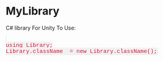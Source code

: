 # MyLibrary
C# library For Unity
To Use:

<style>
code {
  font-family: Consolas,"courier new";
  color: crimson;
  background-color: #f1f1f1;
  padding: 2px;
  font-size: 105%;
}
</style>
<code>
using Library;
Library.className <myClass> = new Library.className();
</code>

